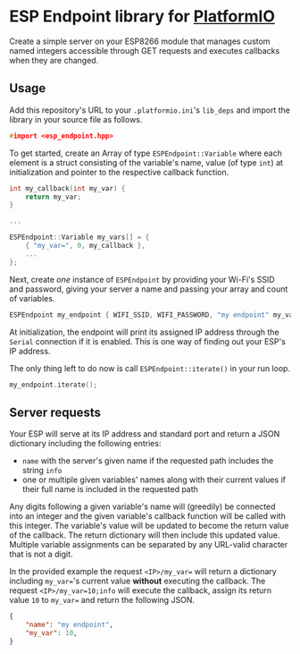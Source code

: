 # ESP Endpoint library for [PlatformIO](https://github.com/platformio)

Create a simple server on your ESP8266 module that manages custom named integers accessible through GET requests and executes callbacks when they are changed.

## Usage

Add this repository's URL to your `.platformio.ini`'s `lib_deps` and import the library in your source file as follows.

```cpp
#import <esp_endpoint.hpp>
```

To get started, create an Array of type `ESPEndpoint::Variable` where each element is a struct consisting of the variable's name, value (of type `int`) at initialization and pointer to the respective callback function.

```cpp
int my_callback(int my_var) {
    return my_var;
}

...

ESPEndpoint::Variable my_vars[] = {
    { "my_var=", 0, my_callback },
    ...
};
```

Next, create *one* instance of `ESPEndpoint` by providing your Wi-Fi's SSID and password, giving your server a name and passing your array and count of variables.

```cpp
ESPEndpoint my_endpoint { WIFI_SSID, WIFI_PASSWORD, "my endpoint" my_vars, 1 };
```

At initialization, the endpoint will print its assigned IP address through the `Serial` connection if it is enabled. This is one way of finding out your ESP's IP address.

The only thing left to do now is call `ESPEndpoint::iterate()` in your run loop.

```cpp
my_endpoint.iterate();
```

## Server requests

Your ESP will serve at its IP address and standard port and return a JSON dictionary including the following entries:

- `name` with the server's given name if the requested path includes the string `info`
- one or multiple given variables' names along with their current values if their full name is included in the requested path

Any digits following a given variable's name will (greedily) be connected into an integer and the given variable's callback function will be called with this integer. The variable's value will be updated to become the return value of the callback. The return dictionary will then include this updated value. Multiple variable assignments can be separated by any URL-valid character that is not a digit.

In the provided example the request `<IP>/my_var=` will return a dictionary including `my_var=`'s current value **without** executing the callback. The request `<IP>/my_var=10;info` will execute the callback, assign its return value `10` to `my_var=` and return the following JSON.

```json
{
    "name": "my endpoint",
    "my_var": 10,
}
```

